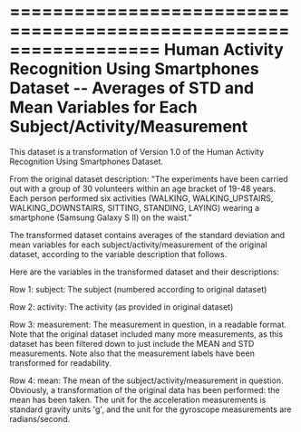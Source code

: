 ==================================================================
Human Activity Recognition Using Smartphones Dataset --
Averages of STD and Mean Variables for
Each Subject/Activity/Measurement 
==================================================================

This dataset is a transformation of Version 1.0 of the
Human Activity Recognition Using Smartphones Dataset.

From the original dataset description: 
"The experiments have been carried out with a group of 30 volunteers within an age bracket of 19-48 years. Each person performed six activities (WALKING, WALKING_UPSTAIRS, WALKING_DOWNSTAIRS, SITTING, STANDING, LAYING) wearing a smartphone (Samsung Galaxy S II) on the waist."

The transformed dataset contains averages of the standard deviation and mean variables 
for each subject/activity/measurement of the original dataset, according to the variable
description that follows.

Here are the variables in the transformed dataset and their descriptions:

Row 1: subject: The subject (numbered according to original dataset)

Row 2: activity: The activity (as provided in original dataset)

Row 3: measurement: The measurement in question, in a readable format. Note that the original
      dataset included many more measurements, as this dataset has been
      filtered down to just include the MEAN and STD measurements. Note
      also that the measurement labels have been transformed for readability.

Row 4: mean: The mean of the subject/activity/measurement in question. Obviously, a transformation
      of the original data has been performed:  the mean has been taken.
      The unit for the acceleration measurements is standard gravity units 'g', and the unit
      for the gyroscope measurements are radians/second.